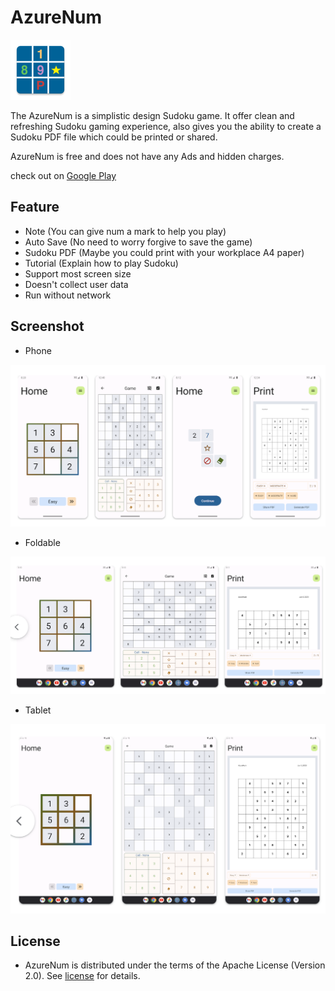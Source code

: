 # AzureNum

![Logo](AzureNumLogo.png)

The AzureNum is a simplistic design Sudoku game. It offer clean and refreshing Sudoku gaming experience, also gives you the ability to create a Sudoku PDF file which could be printed or shared.

AzureNum is free and does not have any Ads and hidden charges.

check out on [Google Play](https://play.google.com/store/apps/details?id=com.peter.azure)

## Feature

* Note (You can give num a mark to help you play)
* Auto Save (No need to worry forgive to save the game)
* Sudoku PDF (Maybe you could print with your workplace A4 paper)
* Tutorial (Explain how to play Sudoku)
* Support most screen size
* Doesn't collect user data
* Run without network

## Screenshot

* Phone

![Phone Screenshot](screen-shot/Phone.png)

* Foldable

![Phone Screenshot](screen-shot/Foldable.png)

* Tablet

![Phone Screenshot](screen-shot/Tablet.png)

## License

* AzureNum is distributed under the terms of the Apache License (Version 2.0). See [license](LICENSE) for details.
